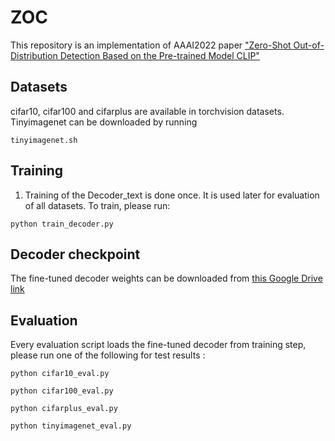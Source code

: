 # ZOC
This repository is an implementation of AAAI2022 paper ["Zero-Shot Out-of-Distribution Detection Based on the Pre-trained Model CLIP"](https://arxiv.org/pdf/2109.02748.pdf)

## Datasets
cifar10, cifar100 and cifarplus are available in torchvision datasets. Tinyimagenet can be downloaded by running 

`tinyimagenet.sh`

## Training
1) Training of the Decoder_text is done once. It is used later for evaluation of all datasets. To train, please run:

`python train_decoder.py` 

## Decoder checkpoint
The fine-tuned decoder weights can be downloaded from [this Google Drive link](https://drive.google.com/file/d/1Jqz0-CW66UBNGujdvsOW00-mzMenOoJB/view?usp=sharing)

## Evaluation 
Every evaluation script loads the fine-tuned decoder from training step, please run one of the following for test results :

`python cifar10_eval.py`

`python cifar100_eval.py`

`python cifarplus_eval.py`

`python tinyimagenet_eval.py`
